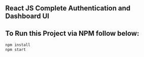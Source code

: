 ## React JS Complete Authentication and Dashboard UI

## To Run this Project via NPM follow below:

```bash
npm install
npm start
```
